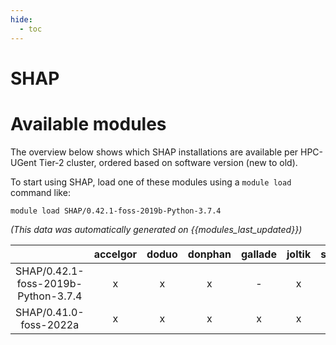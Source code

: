 ```yaml
---
hide:
  - toc
---
```


SHAP
====

# Available modules


The overview below shows which SHAP installations are available per HPC-UGent Tier-2 cluster, ordered based on software version (new to old).

To start using SHAP, load one of these modules using a `module load` command like:

```shell
module load SHAP/0.42.1-foss-2019b-Python-3.7.4
```

*(This data was automatically generated on {{modules_last_updated}})*  

| |accelgor|doduo|donphan|gallade|joltik|shinx|skitty|
| :---: | :---: | :---: | :---: | :---: | :---: | :---: | :---: |
|SHAP/0.42.1-foss-2019b-Python-3.7.4|x|x|x|-|x|-|-|
|SHAP/0.41.0-foss-2022a|x|x|x|x|x|-|-|
